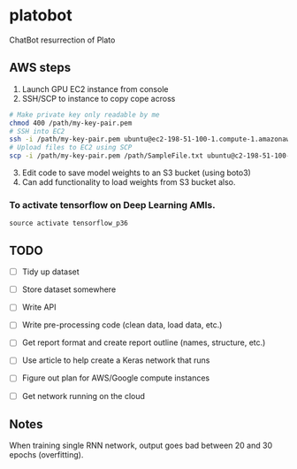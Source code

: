 # platobot
ChatBot resurrection of Plato

## AWS steps

1. Launch GPU EC2 instance from console
2. SSH/SCP to instance to copy cope across

```bash
# Make private key only readable by me
chmod 400 /path/my-key-pair.pem
# SSH into EC2
ssh -i /path/my-key-pair.pem ubuntu@ec2-198-51-100-1.compute-1.amazonaws.com
# Upload files to EC2 using SCP
scp -i /path/my-key-pair.pem /path/SampleFile.txt ubuntu@c2-198-51-100-1.compute-1.amazonaws.com:~
```


3. Edit code to save model weights to an S3 bucket (using boto3)
4. Can add functionality to load weights from S3 bucket also.


### To activate tensorflow on Deep Learning AMIs.
`source activate tensorflow_p36`


## TODO

- [ ] Tidy up dataset
- [ ] Store dataset somewhere
- [ ] Write API
- [ ] Write pre-processing code (clean data, load data, etc.)
- [ ] Get report format and create report outline (names, structure, etc.)
- [ ] Use article to help create a Keras network that runs
- [ ] Figure out plan for AWS/Google compute instances

- [ ] Get network running on the cloud

## Notes

When training single RNN network, output goes bad between 20 and 30 epochs (overfitting).

